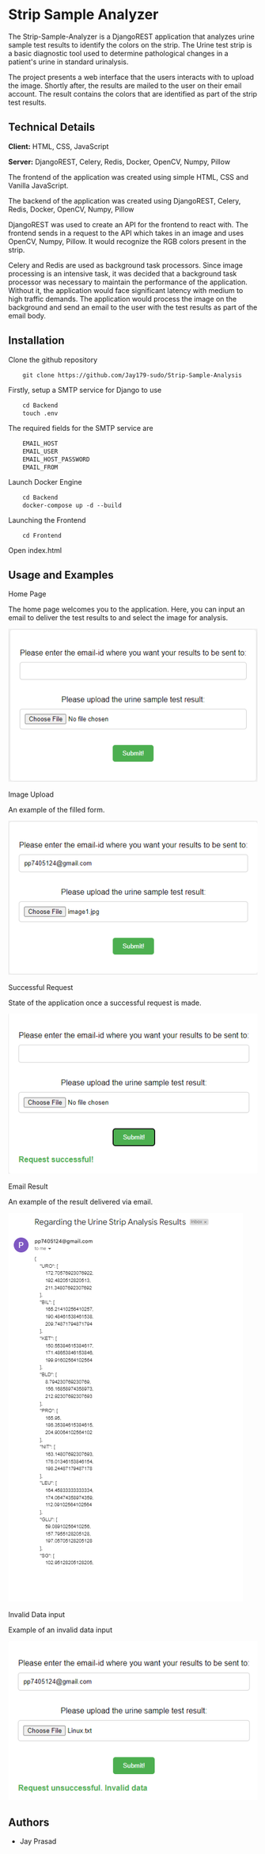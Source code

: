 
# Strip Sample Analyzer


The Strip-Sample-Analyzer is a DjangoREST application that analyzes urine sample test results to identify the colors on the strip. The Urine test strip is a basic diagnostic tool used to determine pathological changes in a patient's urine in standard urinalysis. 

The project presents a web interface that the users interacts with to upload the image. Shortly after, the results are mailed to the user on their email account. The result contains the colors that are identified as part of the strip test results. 





## Technical Details
**Client:** HTML, CSS, JavaScript

**Server:** DjangoREST, Celery, Redis, Docker, OpenCV, Numpy, Pillow


The frontend of the application was created using simple HTML, CSS and Vanilla JavaScript.

The backend of the application was created using DjangoREST, Celery, Redis, Docker, OpenCV, Numpy, Pillow

DjangoREST was used to create an API for the frontend to react with. The frontend sends in a request to the API which takes in an image and uses OpenCV, Numpy, Pillow. It would recognize the RGB colors present in the strip.

Celery and Redis are used as background task processors. Since image processing is an intensive task, it was decided that a background task processor was necessary to maintain the performance of the application. Without it, the application would face significant latency with medium to high traffic demands. The application would process the image on the background and send an email to the user with the test results as part of the email body.


## Installation

Clone the github repository 

```
    git clone https://github.com/Jay179-sudo/Strip-Sample-Analysis
```

Firstly, setup a SMTP service for Django to use

```
    cd Backend
    touch .env
```
The required fields for the SMTP service are

```
    EMAIL_HOST
    EMAIL_USER
    EMAIL_HOST_PASSWORD
    EMAIL_FROM
```



Launch Docker Engine

```
    cd Backend
    docker-compose up -d --build
```

Launching the Frontend

```
    cd Frontend
```
Open index.html




    
## Usage and Examples

Home Page

The home page welcomes you to the application. Here, you can input an email to deliver the test results to and select the image for analysis. 

![Home Page](./Images/HomePage.png)

Image Upload

An example of the filled form.

![Image Upload](./Images/UploadImage.png)

Successful Request

State of the application once a successful request is made.

![Successful Request](Images/ReqSuccessful.png)

Email Result 

An example of the result delivered via email. 

![Email Result](Images/EmailResult.png)

Invalid Data input

Example of an invalid data input

![Invalid Format](Images/InvalidFormat.png)


## Authors

- Jay Prasad
